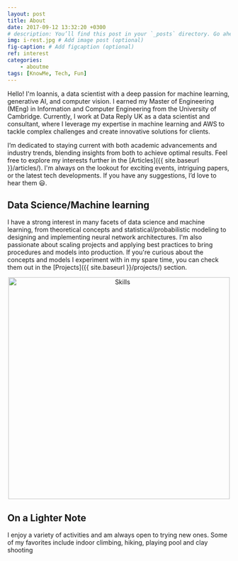 ```yaml
---
layout: post
title: About
date: 2017-09-12 13:32:20 +0300
# description: You’ll find this post in your `_posts` directory. Go ahead and edit it and re-build the site to see your changes. # Add post description (optional)
img: i-rest.jpg # Add image post (optional)
fig-caption: # Add figcaption (optional)
ref: interest
categories: 
    - aboutme
tags: [KnowMe, Tech, Fun]
---
```

Hello! I'm Ioannis, a data scientist with a deep passion for machine learning, generative AI, and computer vision. I earned my Master of Engineering (MEng) in Information and Computer Engineering from the University of Cambridge. Currently, I work at Data Reply UK as a data scientist and consultant, where I leverage my expertise in machine learning and AWS to tackle complex challenges and create innovative solutions for clients.

I’m dedicated to staying current with both academic advancements and industry trends, blending insights from both to achieve optimal results. Feel free to explore my interests further in the [Articles]({{ site.baseurl }}/articles/). I'm always on the lookout for exciting events, intriguing papers, or the latest tech developments. If you have any suggestions, I’d love to hear them :smiley:.


<!-- Here is my [CV]({{ site.baseurl }}/cv.pdf) -->

## Data Science/Machine learning
I have a strong interest in many facets of data science and machine learning, from theoretical concepts and statistical/probabilistic modeling to designing and implementing neural network architectures. I'm also passionate about scaling projects and applying best practices to bring procedures and models into production. If you're curious about the concepts and models I experiment with in my spare time, you can check them out in the [Projects]({{ site.baseurl }}/projects/) section.

<div style="text-align: center;">
    <img src="{{ site.baseurl }}/assets/img/skills-wc.png" alt="Skills" style="width: 500px; height: auto;">
</div>

## On a Lighter Note
I enjoy a variety of activities and am always open to trying new ones. Some of my favorites include indoor climbing, hiking, playing pool and clay shooting

<!-- P.S. While I don’t play snooker, I did have the chance to meet a legend! -->
